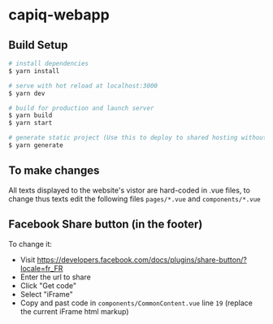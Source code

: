 # capiq-webapp

## Build Setup

```bash
# install dependencies
$ yarn install

# serve with hot reload at localhost:3000
$ yarn dev

# build for production and launch server
$ yarn build
$ yarn start

# generate static project (Use this to deploy to shared hosting without Node.js support)
$ yarn generate
```

## To make changes

All texts displayed to the website's vistor are hard-coded in .vue files, to change thus texts edit the following files `pages/*.vue` and `components/*.vue`

## Facebook Share button (in the footer)

To change it:
- Visit https://developers.facebook.com/docs/plugins/share-button/?locale=fr_FR
- Enter the url to share
- Click "Get code"
- Select "iFrame"
- Copy and past code in `components/CommonContent.vue` line `19` (replace the current iFrame html markup)